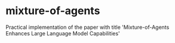 # mixture-of-agents
Practical implementation of the paper with title 'Mixture-of-Agents Enhances Large Language Model Capabilities'
